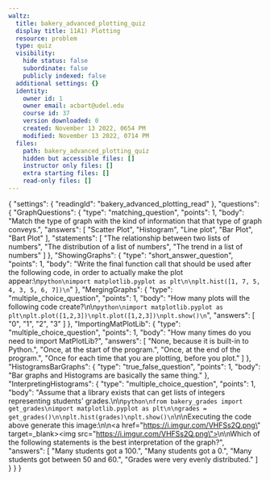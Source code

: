 ```yaml
---
waltz:
  title: bakery_advanced_plotting_quiz
  display title: 11A1) Plotting
  resource: problem
  type: quiz
  visibility:
    hide status: false
    subordinate: false
    publicly indexed: false
  additional settings: {}
  identity:
    owner id: 1
    owner email: acbart@udel.edu
    course id: 37
    version downloaded: 0
    created: November 13 2022, 0654 PM
    modified: November 13 2022, 0714 PM
  files:
    path: bakery_advanced_plotting_quiz
    hidden but accessible files: []
    instructor only files: []
    extra starting files: []
    read-only files: []
---
```

{
  "settings": {
    "readingId": "bakery_advanced_plotting_read"
  },
  "questions": {
    "GraphQuestions": {
      "type": "matching_question",
      "points": 1,
      "body": "Match the type of graph with the kind of information that that type of graph conveys.",
      "answers": [
        "Scatter Plot",
        "Histogram",
        "Line plot",
        "Bar Plot",
        "Bart Plot"
      ],
      "statements": [
        "The relationship between two lists of numbers",
        "The distribution of a list of numbers",
        "The trend in a list of numbers"
      ]
    },
    "ShowingGraphs": {
      "type": "short_answer_question",
      "points": 1,
      "body": "Write the final function call that should be used after the following code, in order to actually make the plot appear:\n```python\nimport matplotlib.pyplot as plt\n\nplt.hist([1, 7, 5, 4, 3, 5, 6, 7])\n```"
    },
    "MergingGraphs": {
      "type": "multiple_choice_question",
      "points": 1,
      "body": "How many plots will the following code create?\n\n```python\nimport matplotlib.pyplot as plt\nplt.plot([1,2,3])\nplt.plot([1,2,3])\nplt.show()\n```",
      "answers": [
        "0",
        "1",
        "2",
        "3"
      ]
    },
    "ImportingMatPlotLib": {
      "type": "multiple_choice_question",
      "points": 1,
      "body": "How many times do you need to import MatPlotLib?",
      "answers": [
        "None, because it is built-in to Python.",
        "Once, at the start of the program.",
        "Once, at the end of the program.",
        "Once for each time that you are plotting, before you plot."
      ]
    },
    "HistogramsBarGraphs": {
      "type": "true_false_question",
      "points": 1,
      "body": "Bar graphs and Histograms are basically the same thing."
    },
    "InterpretingHistograms": {
      "type": "multiple_choice_question",
      "points": 1,
      "body": "Assume that a library exists that can get lists of integers representing students' grades.\n\n```python\nfrom bakery_grades import get_grades\nimport matplotlib.pyplot as plt\n\ngrades = get_grades()\n\nplt.hist(grades)\nplt.show()\n```\n\nExecuting the code above generate this image:\n\n<a href=\"https://i.imgur.com/VHFSs2Q.png\" target=_blank><img src=\"https://i.imgur.com/VHFSs2Q.png\"></a>\n\nWhich of the following statements is the best interpretation of the graph?",
      "answers": [
        "Many students got a 100.",
        "Many students got a 0.",
        "Many students got between 50 and 60.",
        "Grades were very evenly distributed."
      ]
    }
  }
}